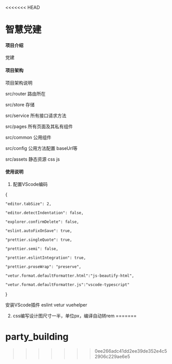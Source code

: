 <<<<<<< HEAD
# 智慧党建

#### 项目介绍
党建

#### 项目架构
项目架构说明

src/router 路由所在

src/store 存储

src/service 所有接口请求方法

src/pages 所有页面及其私有组件

src/common 公用组件

src/config 公用方法配置 baseUrl等

src/assets 静态资源 css js



#### 使用说明

1. 配置VScode编码

{

    "editor.tabSize": 2,

    "editor.detectIndentation": false,

    "explorer.confirmDelete": false,

    "eslint.autoFixOnSave": true,

    "prettier.singleQuote": true,

    "prettier.semi": false,

    "prettier.eslintIntegration": true,

    "prettier.proseWrap": "preserve",

    "vetur.format.defaultFormatter.html":"js-beautify-html",

    "vetur.format.defaultFormatter.js":"vscode-typescript"

}

安装VScode插件 eslint  vetur  vuehelper


2. css编写设计图尺寸一半，单位px，编译自动转rem
=======
# party_building
>>>>>>> 0ee266adc41dd2ee39de352e4c52906c229ae6e5
